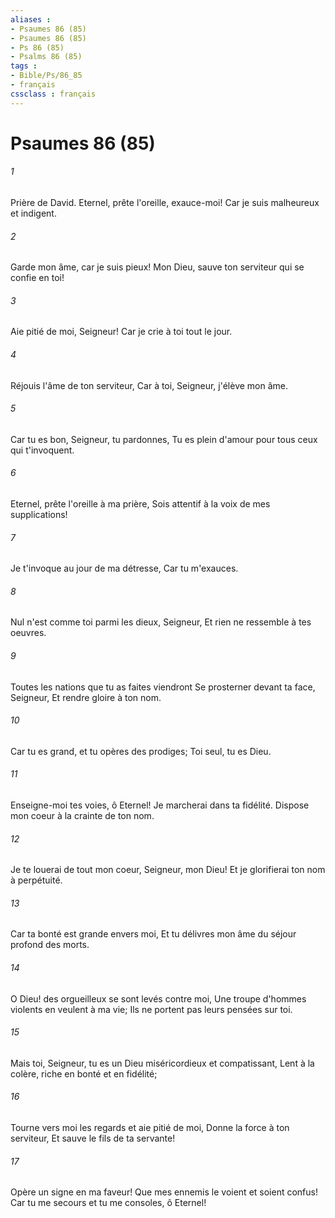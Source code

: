 ```yaml
---
aliases : 
- Psaumes 86 (85)
- Psaumes 86 (85)
- Ps 86 (85)
- Psalms 86 (85)
tags : 
- Bible/Ps/86_85
- français
cssclass : français
---
```


# Psaumes 86 (85)

###### 1
Prière de David. Eternel, prête l'oreille, exauce-moi! Car je suis malheureux et indigent.
###### 2
Garde mon âme, car je suis pieux! Mon Dieu, sauve ton serviteur qui se confie en toi!
###### 3
Aie pitié de moi, Seigneur! Car je crie à toi tout le jour.
###### 4
Réjouis l'âme de ton serviteur, Car à toi, Seigneur, j'élève mon âme.
###### 5
Car tu es bon, Seigneur, tu pardonnes, Tu es plein d'amour pour tous ceux qui t'invoquent.
###### 6
Eternel, prête l'oreille à ma prière, Sois attentif à la voix de mes supplications!
###### 7
Je t'invoque au jour de ma détresse, Car tu m'exauces.
###### 8
Nul n'est comme toi parmi les dieux, Seigneur, Et rien ne ressemble à tes oeuvres.
###### 9
Toutes les nations que tu as faites viendront Se prosterner devant ta face, Seigneur, Et rendre gloire à ton nom.
###### 10
Car tu es grand, et tu opères des prodiges; Toi seul, tu es Dieu.
###### 11
Enseigne-moi tes voies, ô Eternel! Je marcherai dans ta fidélité. Dispose mon coeur à la crainte de ton nom.
###### 12
Je te louerai de tout mon coeur, Seigneur, mon Dieu! Et je glorifierai ton nom à perpétuité.
###### 13
Car ta bonté est grande envers moi, Et tu délivres mon âme du séjour profond des morts.
###### 14
O Dieu! des orgueilleux se sont levés contre moi, Une troupe d'hommes violents en veulent à ma vie; Ils ne portent pas leurs pensées sur toi.
###### 15
Mais toi, Seigneur, tu es un Dieu miséricordieux et compatissant, Lent à la colère, riche en bonté et en fidélité;
###### 16
Tourne vers moi les regards et aie pitié de moi, Donne la force à ton serviteur, Et sauve le fils de ta servante!
###### 17
Opère un signe en ma faveur! Que mes ennemis le voient et soient confus! Car tu me secours et tu me consoles, ô Eternel!
